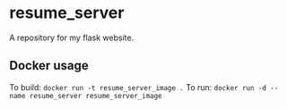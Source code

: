 # resume_server
A repository for my flask website. 

## Docker usage

To build:
`docker run -t resume_server_image .`
To run:
`docker run -d --name resume_server resume_server_image`

